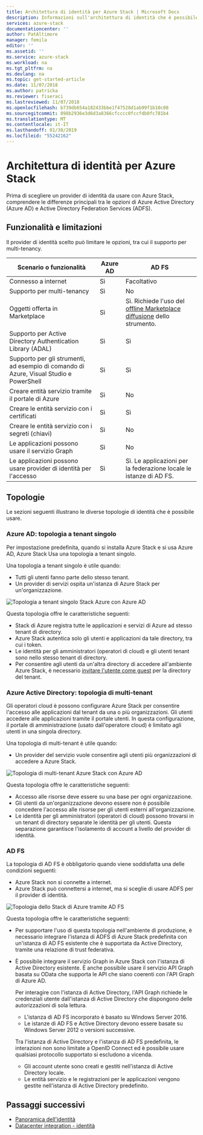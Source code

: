```yaml
---
title: Architettura di identità per Azure Stack | Microsoft Docs
description: Informazioni sull'architettura di identità che è possibile usare con Azure Stack.
services: azure-stack
documentationcenter: ''
author: PatAltimore
manager: femila
editor: ''
ms.assetid: ''
ms.service: azure-stack
ms.workload: na
ms.tgt_pltfrm: na
ms.devlang: na
ms.topic: get-started-article
ms.date: 11/07/2018
ms.author: patricka
ms.reviewer: fiseraci
ms.lastreviewed: 11/07/2018
ms.openlocfilehash: b739db654a182433bbe1f47528d1ab99f1b10c08
ms.sourcegitcommit: 898b2936e3d6d3a8366cfcccc0fccfdb0fc781b4
ms.translationtype: MT
ms.contentlocale: it-IT
ms.lasthandoff: 01/30/2019
ms.locfileid: "55242162"
---
```

# <a name="identity-architecture-for-azure-stack"></a>Architettura di identità per Azure Stack
Prima di scegliere un provider di identità da usare con Azure Stack, comprendere le differenze principali tra le opzioni di Azure Active Directory (Azure AD) e Active Directory Federation Services (ADFS). 

## <a name="capabilities-and-limitations"></a>Funzionalità e limitazioni 
Il provider di identità scelto può limitare le opzioni, tra cui il supporto per multi-tenancy. 

  

|Scenario o funzionalità        |Azure AD  |AD FS  |
|------------------------------|----------|-------|
|Connesso a internet     |Sì       |Facoltativo|
|Supporto per multi-tenancy     |Sì       |No       |
|Oggetti offerta in Marketplace |Sì       |Sì. Richiede l'uso del [offline Marketplace diffusione](azure-stack-download-azure-marketplace-item.md#disconnected-or-a-partially-connected-scenario) dello strumento.|
|Supporto per Active Directory Authentication Library (ADAL) |Sì |Sì|
|Supporto per gli strumenti, ad esempio di comando di Azure, Visual Studio e PowerShell  |Sì |Sì|
|Creare entità servizio tramite il portale di Azure     |Sì |No |
|Creare le entità servizio con i certificati      |Sì |Sì|
|Creare le entità servizio con i segreti (chiavi)    |Sì |No |
|Le applicazioni possono usare il servizio Graph           |Sì |No |
|Le applicazioni possono usare provider di identità per l'accesso |Sì |Sì. Le applicazioni per la federazione locale le istanze di AD FS. |

## <a name="topologies"></a>Topologie
Le sezioni seguenti illustrano le diverse topologie di identità che è possibile usare.

### <a name="azure-ad-single-tenant-topology"></a>Azure AD: topologia a tenant singolo 
Per impostazione predefinita, quando si installa Azure Stack e si usa Azure AD, Azure Stack Usa una topologia a tenant singolo. 

Una topologia a tenant singolo è utile quando:
- Tutti gli utenti fanno parte dello stesso tenant.
- Un provider di servizi ospita un'istanza di Azure Stack per un'organizzazione. 

![Topologia a tenant singolo Stack Azure con Azure AD](media/azure-stack-identity-architecture/single-tenant.png)

Questa topologia offre le caratteristiche seguenti:
- Stack di Azure registra tutte le applicazioni e servizi di Azure ad stesso tenant di directory. 
- Azure Stack autentica solo gli utenti e applicazioni da tale directory, tra cui i token. 
- Le identità per gli amministratori (operatori di cloud) e gli utenti tenant sono nello stesso tenant di directory. 
- Per consentire agli utenti da un'altra directory di accedere all'ambiente Azure Stack, è necessario [invitare l'utente come guest](azure-stack-identity-overview.md#guest-users) per la directory del tenant. 

### <a name="azure-ad-multi-tenant-topology"></a>Azure Active Directory: topologia di multi-tenant
Gli operatori cloud è possono configurare Azure Stack per consentire l'accesso alle applicazioni dal tenant da una o più organizzazioni. Gli utenti accedere alle applicazioni tramite il portale utenti. In questa configurazione, il portale di amministrazione (usato dall'operatore cloud) è limitato agli utenti in una singola directory. 

Una topologia di multi-tenant è utile quando:
- Un provider del servizio vuole consentire agli utenti più organizzazioni di accedere a Azure Stack.

![Topologia di multi-tenant Azure Stack con Azure AD](media/azure-stack-identity-architecture/multi-tenant.png)

Questa topologia offre le caratteristiche seguenti:
- Accesso alle risorse deve essere su una base per ogni organizzazione. 
- Gli utenti da un'organizzazione devono essere non è possibile concedere l'accesso alle risorse per gli utenti esterni all'organizzazione. 
- Le identità per gli amministratori (operatori di cloud) possono trovarsi in un tenant di directory separate le identità per gli utenti. Questa separazione garantisce l'isolamento di account a livello del provider di identità. 
 
### <a name="ad-fs"></a>AD FS  
La topologia di AD FS è obbligatorio quando viene soddisfatta una delle condizioni seguenti:
- Azure Stack non si connette a internet.
- Azure Stack può connettersi a internet, ma si sceglie di usare ADFS per il provider di identità.
  
![Topologia dello Stack di Azure tramite AD FS](media/azure-stack-identity-architecture/adfs.png)

Questa topologia offre le caratteristiche seguenti:
- Per supportare l'uso di questa topologia nell'ambiente di produzione, è necessario integrare l'istanza di ADFS di Azure Stack predefinita con un'istanza di AD FS esistente che è supportata da Active Directory, tramite una relazione di trust federativa. 
- È possibile integrare il servizio Graph in Azure Stack con l'istanza di Active Directory esistente. È anche possibile usare il servizio API Graph basata su OData che supporta le API che siano coerenti con l'API Graph di Azure AD. 

  Per interagire con l'istanza di Active Directory, l'API Graph richiede le credenziali utente dall'istanza di Active Directory che dispongono delle autorizzazioni di sola lettura. 
  - L'istanza di AD FS incorporato è basato su Windows Server 2016. 
  - Le istanze di AD FS e Active Directory devono essere basate su Windows Server 2012 o versioni successive. 
  
  Tra l'istanza di Active Directory e l'istanza di AD FS predefinita, le interazioni non sono limitate a OpenID Connect ed è possibile usare qualsiasi protocollo supportato si escludono a vicenda. 
  - Gli account utente sono creati e gestiti nell'istanza di Active Directory locale.
  - Le entità servizio e le registrazioni per le applicazioni vengono gestite nell'istanza di Active Directory predefinito.



## <a name="next-steps"></a>Passaggi successivi
- [Panoramica dell'identità](azure-stack-identity-overview.md)   
- [Datacenter integration - identità](azure-stack-integrate-identity.md)
